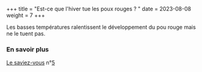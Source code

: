 +++
title = "Est-ce que l'hiver tue les poux rouges ? "
date = 2023-08-08
weight = 7
+++

Les basses températures ralentissent le développement du pou rouge mais ne le tuent pas. 


### En savoir plus

[Le saviez-vous](https://pourougepoule.fr/connaissance) n°[5](https://pourougepoule.fr/connaissance#slide_idr-5)
